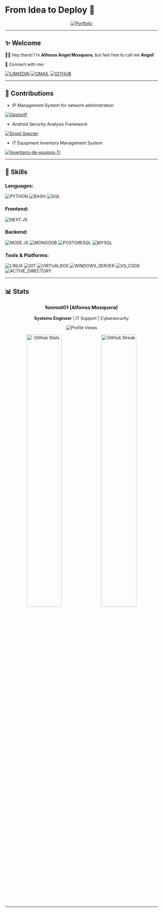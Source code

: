 # From Idea to Deploy 🚀

<div align="center">

[![Portfolio](https://img.shields.io/badge/Portfolio-alfonsomosquera.vercel.app-25C8A7?style=for-the-badge&logo=vercel)](https://alfonsomosquera.vercel.app)

</div>

---

## ✨ Welcome

👋🏾 Hey there! I'm **Alfonso Angel Mosquera**, but feel free to call me **Angel**!

🔗 Connect with me:

[![LINKEDIN](https://img.shields.io/badge/LINKEDIN-0077B5?style=for-the-badge&logo=linkedin&logoColor=white)](https://www.linkedin.com/in/alfonso-mosquera-4a919b341/)
[![GMAIL](https://img.shields.io/badge/GMAIL-EA4335?style=for-the-badge&logo=gmail&logoColor=white)](mailto:alfomsoque22@gmail.com)
[![GITHUB](https://img.shields.io/badge/GITHUB-181717?style=for-the-badge&logo=github&logoColor=white)](https://github.com/fonroot01)

---

## :seedling: Contributions

- IP Management System for network administration

[![GestorIP](https://github-readme-stats.vercel.app/api/pin/?username=fonroot01&repo=GestorIP&theme=dark&show_owner=true)](https://github.com/fonroot01/GestorIP)

- Android Security Analysis Framework

[![Droid-Specter](https://github-readme-stats.vercel.app/api/pin/?username=fonroot01&repo=Droid-Specter&theme=dark&show_owner=true)](https://github.com/fonroot01/Droid-Specter)

- IT Equipment Inventory Management System

[![Inventario-de-equipos-TI](https://github-readme-stats.vercel.app/api/pin/?username=fonroot01&repo=Inventario-de-equipos-TI&theme=dark&show_owner=true)](https://github.com/fonroot01/Inventario-de-equipos-TI)

---

## 🔧 Skills

### **Languages:**

![PYTHON](https://img.shields.io/badge/PYTHON-3776AB?style=for-the-badge&logo=python&logoColor=white)
![BASH](https://img.shields.io/badge/BASH-4EAA25?style=for-the-badge&logo=gnu-bash&logoColor=white)
![SQL](https://img.shields.io/badge/SQL-4479A1?style=for-the-badge&logo=mysql&logoColor=white)

### **Frontend:**

![NEXT.JS](https://img.shields.io/badge/NEXT.JS-000000?style=for-the-badge&logo=next.js&logoColor=white)

### **Backend:**

![NODE.JS](https://img.shields.io/badge/NODE.JS-339333?style=for-the-badge&logo=node.js&logoColor=white)
![MONGODB](https://img.shields.io/badge/MONGODB-47A248?style=for-the-badge&logo=mongodb&logoColor=white)
![POSTGRESQL](https://img.shields.io/badge/POSTGRESQL-4169E1?style=for-the-badge&logo=postgresql&logoColor=white)
![MYSQL](https://img.shields.io/badge/MYSQL-4479A1?style=for-the-badge&logo=mysql&logoColor=white)

### **Tools & Platforms:**

![LINUX](https://img.shields.io/badge/LINUX-FCC624?style=for-the-badge&logo=linux&logoColor=black)
![GIT](https://img.shields.io/badge/GIT-F05032?style=for-the-badge&logo=git&logoColor=white)
![VIRTUALBOX](https://img.shields.io/badge/VIRTUALBOX-183A61?style=for-the-badge&logo=virtualbox&logoColor=white)
![WINDOWS_SERVER](https://img.shields.io/badge/WINDOWS_SERVER-0078D6?style=for-the-badge&logo=windows&logoColor=white)
![VS_CODE](https://img.shields.io/badge/VS_CODE-007ACC?style=for-the-badge&logo=visual-studio-code&logoColor=white)
![ACTIVE_DIRECTORY](https://img.shields.io/badge/ACTIVE_DIRECTORY-0078D4?style=for-the-badge&logo=windows&logoColor=white)

---

## 📊 Stats

<div align="center">

### fonroot01 (Alfonso Mosquera)

**Systems Engineer** | IT Support | Cybersecurity

![Profile Views](https://komarev.com/ghpvc/?username=fonroot01&label=Profile%20views&color=25C8A7&style=flat)

<img src="https://github-readme-stats.vercel.app/api?username=fonroot01&show_icons=true&theme=tokyonight&hide_title=true&count_private=true" alt="GitHub Stats" width="48%" />
<img src="https://github-readme-streak-stats.herokuapp.com/?user=fonroot01&theme=tokyonight" alt="GitHub Streak" width="48%" />

---

</div>
